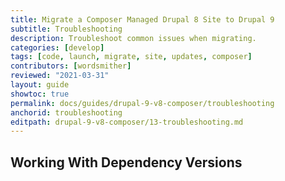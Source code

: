 ```yaml
---
title: Migrate a Composer Managed Drupal 8 Site to Drupal 9
subtitle: Troubleshooting
description: Troubleshoot common issues when migrating.
categories: [develop]
tags: [code, launch, migrate, site, updates, composer]
contributors: [wordsmither]
reviewed: "2021-03-31"
layout: guide
showtoc: true
permalink: docs/guides/drupal-9-v8-composer/troubleshooting
anchorid: troubleshooting
editpath: drupal-9-v8-composer/13-troubleshooting.md
---
```



## Working With Dependency Versions

<Partial file="composer-updating.md" />

<Partial file="drupal-9/troubleshooting.md" />
